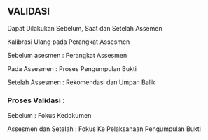 ## VALIDASI

Dapat Dilakukan Sebelum, Saat dan Setelah Assemen 

Kalibrasi Ulang pada Perangkat Assesmen

Sebelum asesmen : Perangkat Assesmen

Pada Assesmen : Proses Pengumpulan Bukti 

Setelah Assesmen : Rekomendasi dan Umpan Balik

### Proses Validasi : 

Sebelum : Fokus Kedokumen

Assesmen dan Setelah : Fokus Ke Pelaksanaan Pengumpulan Bukti